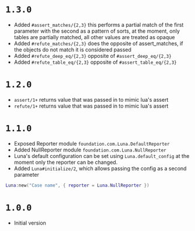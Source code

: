 # `1.3.0`

* Added `#assert_matches/{2,3}` this performs a partial match of the first parameter with the second as a pattern of sorts, at the moment, only tables are partially matched, all other values are treated as opaque
* Added `#refute_matches/{2,3}` does the opposite of assert_matches, if the objects do not match it is considered passed
* Added `#refute_deep_eq/{2,3}` opposite of `#assert_deep_eq/{2,3}`
* Added `#refute_table_eq/{2,3}` opposite of `#assert_table_eq/{2,3}`

# `1.2.0`

* `assert/1+` returns value that was passed in to mimic lua's assert
* `refute/1+` returns value that was passed in to mimic lua's assert

# `1.1.0`

* Exposed Reporter module `foundation.com.Luna.DefaultReporter`
* Added NullReporter module `foundation.com.Luna.NullReporter`
* Luna's default configuration can be set using `Luna.default_config` at the moment only the reporter can be changed.
* Added `Luna#initialize/2`, which allows passing the config as a second parameter

```lua
Luna:new("Case name", { reporter = Luna.NullReporter })
```

# `1.0.0`

* Initial version
